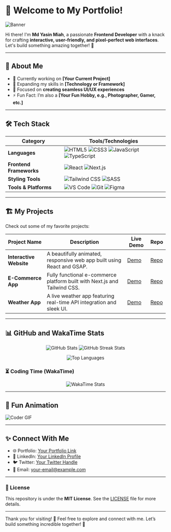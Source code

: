 # 👋 Welcome to My Portfolio!

![Banner](https://media.giphy.com/media/jRf5fsn8G6YaogAWxn/giphy.gif)

Hi there! I'm **Md Yasin Miah**, a passionate **Frontend Developer** with a knack for crafting **interactive, user-friendly, and pixel-perfect web interfaces**. Let's build something amazing together! 🚀

---

## 🚀 About Me

- 🔭 Currently working on **[Your Current Project]**  
- 🌱 Expanding my skills in **[Technology or Framework]**  
- 🎯 Focused on **creating seamless UI/UX experiences**  
- ⚡ Fun Fact: I’m also a **[Your Fun Hobby, e.g., Photographer, Gamer, etc.]**  

---

## 🛠️ Tech Stack

| **Category**         | **Tools/Technologies**                                                                                          |
|-----------------------|---------------------------------------------------------------------------------------------------------------|
| **Languages**         | ![HTML5](https://img.shields.io/badge/HTML5-E34F26?style=flat&logo=html5&logoColor=white) ![CSS3](https://img.shields.io/badge/CSS3-1572B6?style=flat&logo=css3&logoColor=white) ![JavaScript](https://img.shields.io/badge/JavaScript-F7DF1E?style=flat&logo=javascript&logoColor=black) ![TypeScript](https://img.shields.io/badge/TypeScript-007ACC?style=flat&logo=typescript&logoColor=white) |
| **Frontend Frameworks**| ![React](https://img.shields.io/badge/React-61DAFB?style=flat&logo=react&logoColor=black) ![Next.js](https://img.shields.io/badge/Next.js-000000?style=flat&logo=nextdotjs&logoColor=white) |
| **Styling Tools**     | ![Tailwind CSS](https://img.shields.io/badge/TailwindCSS-06B6D4?style=flat&logo=tailwindcss&logoColor=white) ![SASS](https://img.shields.io/badge/Sass-CC6699?style=flat&logo=sass&logoColor=white) |
| **Tools & Platforms** | ![VS Code](https://img.shields.io/badge/VSCode-0078d7?style=flat&logo=visual-studio-code&logoColor=white) ![Git](https://img.shields.io/badge/Git-F05032?style=flat&logo=git&logoColor=white) ![Figma](https://img.shields.io/badge/Figma-F24E1E?style=flat&logo=figma&logoColor=white) |

---

## 🏗️ My Projects

Check out some of my favorite projects:

| **Project Name**       | **Description**                                                                                   | **Live Demo**              | **Repo**                 |
|-------------------------|---------------------------------------------------------------------------------------------------|----------------------------|--------------------------|
| **Interactive Website** | A beautifully animated, responsive web app built using React and GSAP.                           | [Demo](#)                  | [Repo](#)               |
| **E-Commerce App**      | Fully functional e-commerce platform built with Next.js and Tailwind CSS.                        | [Demo](#)                  | [Repo](#)               |
| **Weather App**         | A live weather app featuring real-time API integration and sleek UI.                             | [Demo](#)                  | [Repo](#)               |

---

## 📊 GitHub and WakaTime Stats

<p align="center">
  <img src="https://github-readme-stats.vercel.app/api?username=md-yasin-miah&show_icons=true&theme=radical" alt="GitHub Stats" />
  <img src="https://github-readme-streak-stats.herokuapp.com?username=md-yasin-miah&theme=radical&hide_border=true" alt="GitHub Streak Stats" />
</p>

<p align="center">
  <img src="https://github-readme-stats.vercel.app/api/top-langs/?username=yourusername&layout=compact&theme=radical" alt="Top Languages" />
</p>

### ⏳ Coding Time (WakaTime)
<!-- Add your WakaTime username below -->
<p align="center">
  <img src="https://github-readme-stats.vercel.app/api/wakatime?username=mdyasinmiah&theme=radical" alt="WakaTime Stats" />
</p>

---

## 🌟 Fun Animation

![Coder GIF](https://media.giphy.com/media/L1R1tvI9svkIWwpVYr/giphy.gif)

---

## ✨ Connect With Me

- 🌐 Portfolio: [Your Portfolio Link](#)
- 💼 LinkedIn: [Your LinkedIn Profile](#)
- 🐦 Twitter: [Your Twitter Handle](#)
- 📧 Email: [your-email@example.com](mailto:your-email@example.com)

---

### 📄 License

This repository is under the **MIT License**. See the [LICENSE](LICENSE) file for more details.

---

Thank you for visiting! 🌟 Feel free to explore and connect with me. Let’s build something incredible together! 🚀
